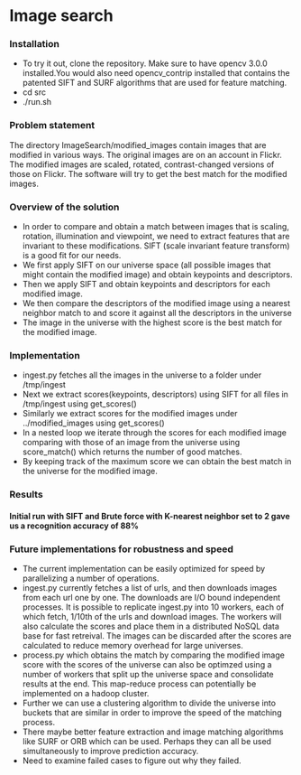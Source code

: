 # Image search

### Installation
- To try it out, clone the repository. Make sure to have opencv 3.0.0 installed.You would also need opencv_contrip installed that contains the patented SIFT and SURF algorithms that are used for feature matching. 
- cd src
- ./run.sh

### Problem statement
The directory ImageSearch/modified_images contain images that are modified in various ways. The original images are on an account in Flickr. The modified images are scaled, rotated, contrast-changed versions of those on Flickr. The software will try to get the best match for the modified images.

### Overview of the solution
- In order to compare and obtain a match between images that is scaling, rotation, illumination and viewpoint, we need to extract features that are invariant to these modifications. SIFT (scale invariant feature transform) is a good fit for our needs. 
- We first apply SIFT on our universe space (all possible images that might contain the modified image) and obtain keypoints and descriptors.
- Then we apply SIFT and obtain keypoints and descriptors for each modified image.
- We then compare the descriptors of the modified image using a nearest neighbor match to and score it against all the descriptors in the universe
- The image in the universe with the highest score is the best match for the modified image.

### Implementation
- ingest.py fetches all the images in the universe to a folder under /tmp/ingest
- Next we extract scores(keypoints, descriptors) using SIFT for all files in /tmp/ingest using get_scores()
- Similarly we extract scores for the modified images under ../modified\_images using get\_scores()
- In a nested loop we iterate through the scores for each modified image comparing with those of an image from the universe using score\_match() which returns the number of good matches. 
- By keeping track of the maximum score we can obtain the best match in the universe for the modified image.

### Results
#### Initial run with SIFT and Brute force with K-nearest neighbor set to 2 gave us a recognition accuracy of 88%


### Future implementations for robustness and speed
- The current implementation can be easily optimized for speed by parallelizing a number of operations.
- ingest.py currently fetches a list of urls, and then downloads images from each url one by one. The downloads are I/O bound independent processes. It is possible to replicate ingest.py into 10 workers, each of which fetch, 1/10th of the urls and download images. The workers will also calculate the scores and place them in a distributed NoSQL data base for fast retreival. The images can be discarded after the scores are calculated to reduce memory overhead for large universes.
- process.py which obtains the match by comparing the modified image score with the scores of the universe can also be optimzed using a number of workers that split up the universe space and consolidate results at the end. This map-reduce process can potentially be implemented on a hadoop cluster.
- Further we can use a clustering algorithm to divide the universe into buckets that are similar in order to improve the speed of the matching process. 
- There maybe better feature extraction and image matching algorithms like SURF or ORB which can be used. Perhaps they can all be used simultaneously to improve prediction accuracy. 
- Need to examine failed cases to figure out why they failed.


